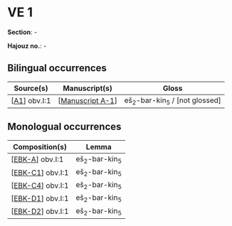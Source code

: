 # VE 1

**Section**: -

**Hajouz no.**: -
## Bilingual occurrences

| Source(s)      | Manuscript(s)      | Gloss                                              |
| -------------- | ------------------ | -------------------------------------------------- |
| [[A1]] obv.I:1 | [[Manuscript A-1]] | eš<sub>2</sub>-bar-kin<sub>5</sub> / [not glossed] |

## Monologual occurrences

| Composition(s)     | Lemma                              |
| ------------------ | ---------------------------------- |
| [[EBK-A]] obv.I:1  | eš<sub>2</sub>-bar-kin<sub>5</sub> |
| [[EBK-C1]] obv.I:1 | eš<sub>2</sub>-bar-kin<sub>5</sub> |
| [[EBK-C4]] obv.I:1 | eš<sub>2</sub>-bar-kin<sub>5</sub> |
| [[EBK-D1]] obv.I:1 | eš<sub>2</sub>-bar-kin<sub>5</sub> |
| [[EBK-D2]] obv.I:1 | eš<sub>2</sub>-bar-kin<sub>5</sub> |

[//begin]: # "Autogenerated link references for markdown compatibility"
[A1]: A1 "MEE 4, 1 = TM.75.G.3528"
[Manuscript A-1]: <Manuscript A-1> "Manuscript A-1"
[EBK-A]: EBK-A "MEE 4, 115 +"
[EBK-C1]: EBK-C1 "MEE 15 24 = TM.75.G.3043"
[EBK-C4]: EBK-C4 "MEE 15 27 = TM.75.G.3040+TM.75.G.3046"
[EBK-D1]: EBK-D1 "MEE 15 28 = TM.75.G.1304"
[EBK-D2]: EBK-D2 "MEE 15 29 = TM.75.G.2414"
[//end]: # "Autogenerated link references"